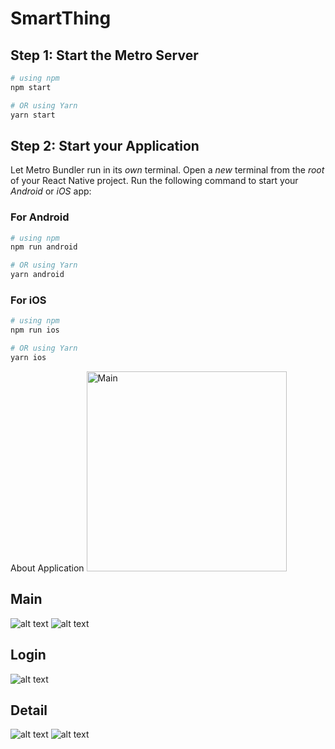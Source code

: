 # SmartThing

## Step 1: Start the Metro Server

```bash
# using npm
npm start

# OR using Yarn
yarn start
```

## Step 2: Start your Application

Let Metro Bundler run in its _own_ terminal. Open a _new_ terminal from the _root_ of your React Native project. Run the following command to start your _Android_ or _iOS_ app:

### For Android

```bash
# using npm
npm run android

# OR using Yarn
yarn android
```

### For iOS

```bash
# using npm
npm run ios

# OR using Yarn
yarn ios
```

About Application
<img src="[./Image/Image1.jpg](https://github.com/doananhduc0601/SmartThing/blob/main/SmartHome/Image/Image1.jpg)" alt="Main" width="320">
## Main
![alt text](https://github.com/doananhduc0601/SmartThing/blob/main/SmartHome/Image/Image1.jpg?raw=true)
![alt text](https://github.com/doananhduc0601/SmartThing/blob/main/SmartHome/Image/Image3.jpg?raw=true)
## Login
![alt text](https://github.com/doananhduc0601/SmartThing/blob/main/SmartHome/Image/Image.jpg?raw=true)
## Detail
![alt text](https://github.com/doananhduc0601/SmartThing/blob/main/SmartHome/Image/Image2.jpg?raw=true)
![alt text](https://github.com/doananhduc0601/SmartThing/blob/main/SmartHome/Image/Image4.jpg?raw=true)
